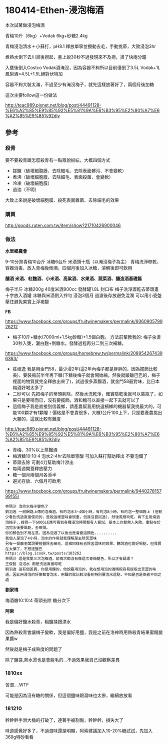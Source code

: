 # 180414-Ethen-浸泡梅酒

本次試著做浸泡梅酒

青梅10斤（6kg）+Vodak 6kg+砂糖2.4kg

青梅浸泡清水＋小蘇打，pH8.1 釋放單寧並攪動去毛，手動挑蒂，大致浸泡3hr

煮熱水倒下去川燙後撈起，書上說30秒不過發現來不及撈，燙了快兩分鐘

入甕後倒入Costco Vodak酒淹沒，因為容器不夠所以目前僅倒了3.5L Vodak+1L鳳梨酒=4.5L+1.5L絕對伏特加

容器不夠大裝太滿，不過至少有淹沒梅子，就先這樣放著好了，兩個月後加糖

這次主要follow這一份做法

http://teac989.pixnet.net/blog/post/44491128-%E6%A2%85%E9%85%92%E5%81%9A%E6%B3%95%E2%80%A7%E6%A2%85%E9%85%92diy

## 參考

### 殺青

要不要殺青跟怎麼殺青有一點眾說紛紜，大概四個方式

* 搓鹽（破壞細胞膜、去除細毛、去除表面髒污、不會變軟）
* 煮沸（破壞細胞膜、去除細毛、表面殺菌、會變軟）
* 冷凍（破壞細胞膜）
* 過油（不明）

大致上來說是破壞細胞膜、殺死表面雜菌、去除細毛的效果

### 購買
http://goods.ruten.com.tw/item/show?21710426900046

### 做法
**水里鄉農會**  

9-10分熟青梅10台斤 冰糖6台斤 米酒頭十瓶（以淹沒梅子為主）
青梅洗淨晾乾、容器消毒、放入青梅後倒酒，四個月後加入冰糖，溶解後即可飲用

**釀酒 米酒、紅麴酒、小米酒、高粱酒、水果酒、蔬菜酒、釀造酒基礎篇**  

梅子半斤 冰糖200g 40度米酒900cc 發酵罐1.8L 封口布
梅子洗淨瀝乾去蒂頭畫十字放入酒罐
冰糖與米酒倒入拌勻 浸泡3個月 過濾後存放避免混濁
可以用小瓷盤壓住避免果實上浮褐變

**FB**  

https://www.facebook.com/groups/fruitwinemakers/permalink/936090579926212  

* 梅子10斤+糖水(7000ml+1.5kg砂糖)+1.5個白麴。 方法前輩教我的: 梅子汆燙30秒入甕，灑白麴+倒糖水。發酵過程再分二到三次補糖。


https://www.facebook.com/groups/homebrew.tw/permalink/2089542674396363/ 
 
* 莊岷逸 我是用金門58，最少浸2年(這2年內梅子都是胖胖的，因為擺飾比較美)，要裝瓶前半年再下糖(下糖後梅子就會開始縮，然後就皺皺巴巴的，梅子裡面的物質就完全釋放出來了)，試過很多蒸餾酒，就金門58最對味，比日本梅酒好喝太多了
* 二砂可以 先把梅子的蒂頭剃除，然後水洗乾淨，確實陰乾後就可以裝瓶了，如果只是要喝而已，沒有要擺飾，酒和糖可以直接一起下去就可以了
* 這個梅子我是直接到信義鄉，請產農幫我用挑選檳榔的機器幫我挑最大的，可能100顆才有1顆喔！價格是不會貴很多，大概1公斤100上下，只是要產農挑出大顆的，這就比較有難度


http://teac989.pixnet.net/blog/post/44491128-%E6%A2%85%E9%85%92%E5%81%9A%E6%B3%95%E2%80%A7%E6%A2%85%E9%85%92diy  

* 青梅、30%以上蒸餾酒
* 梅酒糖10:10:4 泡水2-4hr去除單寧酸 可加入蘇打幫助釋出 不要泡爛了
* 蒂頭去除 可劃4刀幫助梅汁滲出
* 每兩週開蓋釋放壓力
* 糖一個月兩個月各添半
* 避光存放、六個月可飲用


https://www.facebook.com/groups/fruitwinemakers/permalink/944027815799155/

```
林瑪沙 泡完水梅子變色了
劉羽逸 一般網路上傳的泡梅酒，有的泡水3~4個小時，有的泡8小時，有的泡一整個晚上 (但較少看到洗過直接使用的，是說這樣澀味會很重，但我沒嘗試過)，然後風扇吹乾，再下去用燒酒泡梅子..搜尋一下GOOGLE應可看到各種浸泡時間都有人嘗試，基本上也都無人失敗，重點在於泡完水後要風乾，去蒂頭。
你的顏色到不用在意，因為泡酒了以後也是會變這顏色..........
我個人是泡了4小時，泡水的作用就我理解是去除苦澀味
另有一餐廳老闆說要搓鹽除去細毛，這樣同樣有去除苦澀味的效果，聽說酒也會好喝點，但我實在太懶了，不想搓鹽巴
https://blog.icook.tw/posts/103262
林瑪沙 這是我第三次泡梅酒，前兩次都沒有像這次青梅變色，所以才有疑慮？
王俊智 沒泡水 都是洗過直接晾乾
劉羽逸 這有個差異，你是用釀的，他說要用泡的，我在想用泡的酒精較容易提取出苦澀的味道，因此用浸泡的好像都會泡水，用釀的就比較沒看到特別要泡水這點，不知是否是兩者不同之處
```

**劉家瑋**  

梅酒糖10:10:4 蒂頭去除 糖分次下

**阿索**  

我是偏好鹽水殺青，粗鹽揉跟漂水

因為熱殺青會讓梅子變軟，我是偏好用鹽，我是之前在洛神時用熱殺青結果蜜餞變果醬w

然後就是梅子成熟度的問題了

除了鹽搓,熱水燙也是會脫毛的...不過效果我自己沒觀察差異

### 1810xx

苦澀....WTF

可能是因為沒有糖的關係，但這個鹽味跟澀味也太慘，繼續放放看

### 181210

幹幹幹手滑大桶的打破了，連著手被割傷，幹幹幹，損失大了

味道感覺好多了，不過澀味還是明顯，阿索建議加入10-20%糖試試，先加入369g特砂看看